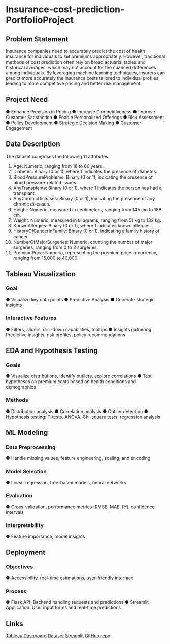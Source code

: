 
 
# Insurance-cost-prediction-PortfolioProject


## Problem Statement
Insurance companies need to accurately predict the cost of health insurance for individuals to set premiums appropriately. However, traditional methods of cost prediction often rely on broad actuarial tables and historical averages, which may not account for the nuanced differences among individuals. By leveraging machine learning techniques, insurers can predict more
accurately the insurance costs tailored to individual profiles, leading to more competitive pricing and better risk management.

## Project Need
● Enhance Precision in Pricing 
● Increase Competitiveness
● Improve Customer Satisfaction
● Enable Personalized Offerings
● Risk Assessment
● Policy Development
● Strategic Decision Making
● Customer Engagement

## Data Description
The dataset comprises the following 11 attributes:
1. Age: Numeric, ranging from 18 to 66 years.
2. Diabetes: Binary (0 or 1), where 1 indicates the presence of diabetes.
3. BloodPressureProblems: Binary (0 or 1), indicating the presence of blood
   pressure-related issues.
4. AnyTransplants: Binary (0 or 1), where 1 indicates the person has had a transplant.
5. AnyChronicDiseases: Binary (0 or 1), indicating the presence of any chronic diseases.
6. Height: Numeric, measured in centimeters, ranging from 145 cm to 188 cm.
7. Weight: Numeric, measured in kilograms, ranging from 51 kg to 132 kg.
8. KnownAllergies: Binary (0 or 1), where 1 indicates known allergies.
9. HistoryOfCancerInFamily: Binary (0 or 1), indicating a family history of cancer.
10. NumberOfMajorSurgeries: Numeric, counting the number of major surgeries, ranging
    from 0 to 3 surgeries.
11. PremiumPrice: Numeric, representing the premium price in currency, ranging from
    15,000 to 40,000.


## Tableau Visualization
### Goal
● Visualize key data points
● Predictive Analysis
● Generate strategic insights

### Interactive Features
● Filters, sliders, drill-down capabilities, tooltips
● Insights gathering: Predictive insights, risk profiles, policy recommendations

## EDA and Hypothesis Testing
### Goals
● Visualize distributions, identify outliers, explore correlations
● Test hypotheses on premium costs based on health conditions and demographics

### Methods
● Distribution analysis
● Correlation analysis
● Outlier detection
● Hypothesis testing: T-tests, ANOVA, Chi-square tests, regression analysis


## ML Modeling
### Data Preprocessing
● Handle missing values, feature engineering, scaling, and encoding

### Model Selection
● Linear regression, tree-based models, neural networks

### Evaluation
● Cross-validation, performance metrics (RMSE, MAE, R²), confidence intervals

### Interpretability
● Feature importance, model insights

## Deployment
### Objectives
● Accessibility, real-time estimations, user-friendly interface

### Process
● Flask API: Backend handling requests and predictions
● Streamlit Application: User input forms and real-time predictions

## Links
[Tableau Dashboard](https://public.tableau.com/app/profile/bantee.sharma/viz/InsuranceCostPrediction_17311508417820/Dashboard1)
[Dataset](https://drive.google.com/file/d/1NBk1TFkK4NeKdodR2DxIdBp2Mk1mh4AS/view)
[Streamlit](https://insurancecostprediction-ngxbmy2r4tnzuamby4vz8x.streamlit.app/)
[GitHub repo](https://github.com/bantee-sharma/InsuranceCostPrediction.git)



 


